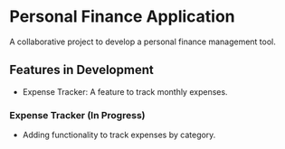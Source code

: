# Personal Finance Application

A collaborative project to develop a personal finance management tool.


## Features in Development
- Expense Tracker: A feature to track monthly expenses.

### Expense Tracker (In Progress)
- Adding functionality to track expenses by category.


